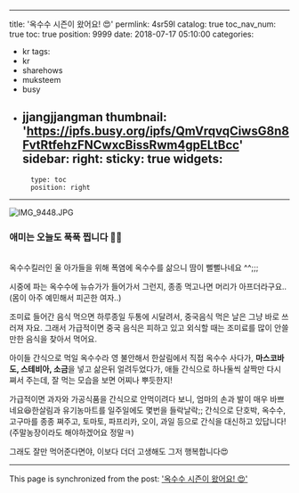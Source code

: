 
---
title: '옥수수 시즌이 왔어요! 😍'
permlink: 4sr59l
catalog: true
toc_nav_num: true
toc: true
position: 9999
date: 2018-07-17 05:10:00
categories:
- kr
tags:
- kr
- sharehows
- muksteem
- busy
- jjangjjangman
thumbnail: 'https://ipfs.busy.org/ipfs/QmVrqvqCiwsG8n8FvtRtfehzFNCwxcBissRwm4gpELtBcc'
sidebar:
    right:
        sticky: true
widgets:
    -
        type: toc
        position: right
---




![IMG_9448.JPG](https://ipfs.busy.org/ipfs/QmVrqvqCiwsG8n8FvtRtfehzFNCwxcBissRwm4gpELtBcc)
<br>
### 애미는 오늘도 푹푹 찝니다 🤣🔆
<br>
옥수수킬러인 울 아가들을 위해 폭염에 옥수수를 삶으니 땀이 뻘뻘나네요 ^^;;;

시중에 파는 옥수수에 뉴슈가가 들어가서 그런지, 종종 먹고나면 머리가 아프더라구요.. (몸이 아주 예민해서 피곤한 여자..)

조미료 들어간 음식 먹으면 하루종일 두통에 시달려서, 중국음식 먹은 날은 그냥 바로 쓰러져 자요. 그래서 가급적이면 중국 음식은 피하고 있고 외식할 때는 조미료를 많이 안쓸만한 음식을 찾아서 먹어요.

아이들 간식으로 먹일 옥수수라 영 불안해서 한살림에서 직접 옥수수 사다가, **마스코바도, 스테비아, 소금**을  넣고 삶은뒤 얼려두었다가, 애들 간식으로 하나둘씩 살짝만 다시 쪄서 주는데, 잘 먹는 모습을 보면 어찌나 뿌듯한지!

가급적이면 과자와 가공식품을 간식으로 안먹이려다 보니, 엄마의 손과 발이 매우 바쁘네요😆한살림과 유기농마트를 일주일에도 몇번을 들락날락;; 간식으로 단호박, 옥수수, 고구마를 종종 쪄주고, 토마토, 파프리카, 오이, 과일 등으로 간식을 대신하고 있답니다! (주말농장이라도 해야하겠어요 정말ㅋ)

그래도 잘만 먹어준다면야, 이보다 더더 고생해도 그저 행복합니다😍


- - -

This page is synchronized from the post: ['옥수수 시즌이 왔어요! 😍'](https://steemit.com/@loveecho/4sr59l)
